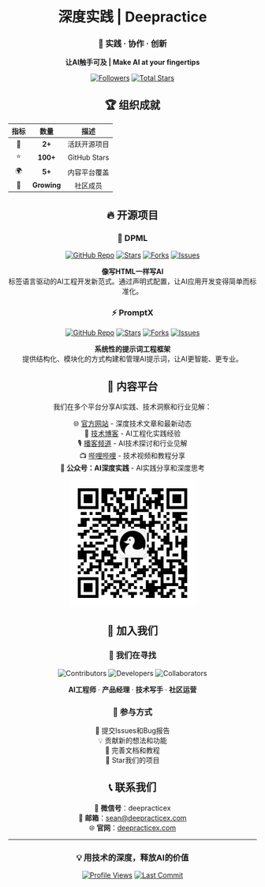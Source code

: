 <div align="center">

# 深度实践 | Deepractice

### 🎯 **实践 · 协作 · 创新**

**让AI触手可及 | Make AI at your fingertips**

[![Followers](https://img.shields.io/github/followers/Deepractice?style=flat&color=blue)](https://github.com/orgs/Deepractice/followers)
[![Total Stars](https://img.shields.io/github/stars/Deepractice?style=flat&color=yellow)](https://github.com/Deepractice)

</div>

<div align="center">

## 🏆 组织成就

| 指标 | 数量 | 描述 |
|:---:|:---:|:---:|
| 🚀 | **2+** | 活跃开源项目 |
| ⭐ | **100+** | GitHub Stars |
| 🌍 | **5+** | 内容平台覆盖 |
| 👥 | **Growing** | 社区成员 |

</div>

<div align="center">

## 🔥 开源项目

### 🚀 DPML
[![GitHub Repo](https://img.shields.io/badge/DPML-Repo-181717?style=flat&logo=github)](https://github.com/Deepractice/dpml) 
[![Stars](https://img.shields.io/github/stars/Deepractice/dpml?style=flat&color=FFD700&logo=star)](https://github.com/Deepractice/dpml/stargazers)
[![Forks](https://img.shields.io/github/forks/Deepractice/dpml?style=flat&color=32CD32&logo=git-branch)](https://github.com/Deepractice/dpml/forks)
[![Issues](https://img.shields.io/github/issues/Deepractice/dpml?style=flat&color=red)](https://github.com/Deepractice/dpml/issues)

**像写HTML一样写AI**  
标签语言驱动的AI工程开发新范式。通过声明式配置，让AI应用开发变得简单而标准化。

### ⚡ PromptX
[![GitHub Repo](https://img.shields.io/badge/PromptX-Repo-181717?style=flat&logo=github)](https://github.com/Deepractice/PromptX)
[![Stars](https://img.shields.io/github/stars/Deepractice/PromptX?style=flat&color=FFD700&logo=star)](https://github.com/Deepractice/PromptX/stargazers)
[![Forks](https://img.shields.io/github/forks/Deepractice/PromptX?style=flat&color=32CD32&logo=git-branch)](https://github.com/Deepractice/PromptX/forks)
[![Issues](https://img.shields.io/github/issues/Deepractice/PromptX?style=flat&color=red)](https://github.com/Deepractice/PromptX/issues)

**系统性的提示词工程框架**  
提供结构化、模块化的方式构建和管理AI提示词，让AI更智能、更专业。

</div>

<div align="center">

## 📢 内容平台

我们在多个平台分享AI实践、技术洞察和行业见解：

🌐 [官方网站](https://www.deepracticex.com) - 深度技术文章和最新动态  
📝 [技术博客](https://www.deepracticex.com/blog.html) - AI工程化实践经验  
🎙️ [播客频道](https://www.xiaoyuzhoufm.com/podcast/67bc12b63347fd01f19109ab) - AI技术探讨和行业见解  
📺 [哔哩哔哩](https://space.bilibili.com/277448879) - 技术视频和教程分享  
📱 **公众号：AI深度实践** - AI实践分享和深度思考

<div align="center">

![WeChat QR](../assets/wechat-qrcode.png)

</div>

<div align="center">

## 🤝 加入我们

### 🎯 我们在寻找

![Contributors](https://img.shields.io/badge/贡献者-Welcome-success?style=flat&logo=heart)
![Developers](https://img.shields.io/badge/开发者-Wanted-blue?style=flat&logo=code)
![Collaborators](https://img.shields.io/badge/合作伙伴-Invited-purple?style=flat&logo=handshake)

**AI工程师** · **产品经理** · **技术写手** · **社区运营**

### 🔧 参与方式

🐛 提交Issues和Bug报告  
💡 贡献新的想法和功能  
📝 完善文档和教程  
🌟 Star我们的项目

</div>

<div align="center">

## 📞 联系我们

📱 **微信号**：deepracticex  
📧 **邮箱**：[sean@deepracticex.com](mailto:sean@deepracticex.com)  
🌐 **官网**：[deepracticex.com](https://www.deepracticex.com)

</div>

---

<div align="center">

### 💡 **用技术的深度，释放AI的价值**

[![Profile Views](https://komarev.com/ghpvc/?username=Deepractice&color=blueviolet&style=flat)](https://github.com/Deepractice)
[![Last Commit](https://img.shields.io/github/last-commit/Deepractice/dpml?style=flat&color=green)](https://github.com/Deepractice/dpml/commits)

</div> 